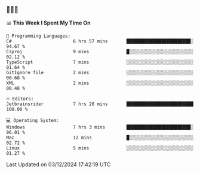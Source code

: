 ### 👋👋👋
<!--START_SECTION:waka-->
📊 **This Week I Spent My Time On** 

```text
💬 Programming Languages: 
C#                       6 hrs 57 mins       ████████████████████████░   94.67 % 
Csproj                   9 mins              █░░░░░░░░░░░░░░░░░░░░░░░░   02.12 % 
TypeScript               7 mins              ░░░░░░░░░░░░░░░░░░░░░░░░░   01.64 % 
GitIgnore file           2 mins              ░░░░░░░░░░░░░░░░░░░░░░░░░   00.68 % 
XML                      2 mins              ░░░░░░░░░░░░░░░░░░░░░░░░░   00.48 % 

🔥 Editors: 
Jetbrainsrider           7 hrs 20 mins       █████████████████████████   100.00 % 

💻 Operating System: 
Windows                  7 hrs 3 mins        ████████████████████████░   96.01 % 
Mac                      12 mins             █░░░░░░░░░░░░░░░░░░░░░░░░   02.72 % 
Linux                    5 mins              ░░░░░░░░░░░░░░░░░░░░░░░░░   01.27 % 
```


 Last Updated on 03/12/2024 17:42:19 UTC
<!--END_SECTION:waka-->
